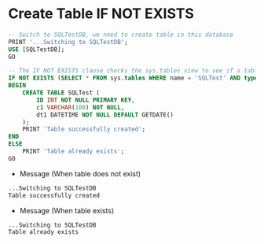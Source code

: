 # Create Table IF NOT EXISTS

```sql
-- Switch to SQLTestDB, we need to create table in this database
PRINT '...Switching to SQLTestDB';
USE [SQLTestDB];
GO

-- The IF NOT EXISTS clause checks the sys.tables view to see if a table named "SQLTest" of type 'U' (which stands for User Table) exists in the current database.
IF NOT EXISTS (SELECT * FROM sys.tables WHERE name = 'SQLTest' AND type = 'U')
BEGIN
    CREATE TABLE SQLTest (
        ID INT NOT NULL PRIMARY KEY,
        c1 VARCHAR(100) NOT NULL,
        dt1 DATETIME NOT NULL DEFAULT GETDATE()
    );
    PRINT 'Table successfully created';
END
ELSE
    PRINT 'Table already exists';
GO
```

- Message (When table does not exist)

```bash
...Switching to SQLTestDB
Table successfully created
```

- Message (When table exists)

```bash
...Switching to SQLTestDB
Table already exists
```
